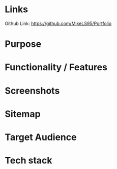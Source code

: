 # Links

Github Link: https://github.com/MikeLS95/Portfolio

# Purpose



# Functionality / Features

# Screenshots

# Sitemap

# Target Audience

# Tech stack

